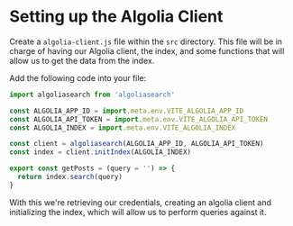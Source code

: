 # Setting up the Algolia Client

Create a `algolia-client.js` file within the `src` directory. This file will be in charge of having our Algolia client, the index, and some functions that will allow us to get the data from the index.

Add the following code into your file:

```js
import algoliasearch from 'algoliasearch'

const ALGOLIA_APP_ID = import.meta.env.VITE_ALGOLIA_APP_ID
const ALGOLIA_API_TOKEN = import.meta.env.VITE_ALGOLIA_API_TOKEN
const ALGOLIA_INDEX = import.meta.env.VITE_ALGOLIA_INDEX

const client = algoliasearch(ALGOLIA_APP_ID, ALGOLIA_API_TOKEN)
const index = client.initIndex(ALGOLIA_INDEX)

export const getPosts = (query = '') => {
  return index.search(query)
}
```

With this we're retrieving our credentials, creating an algolia client and initializing the index, which will allow us to perform queries against it.
